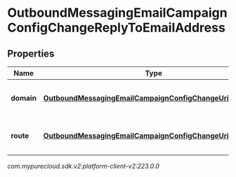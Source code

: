 # OutboundMessagingEmailCampaignConfigChangeReplyToEmailAddress


## Properties

| Name | Type | Description | Notes |
| ------------ | ------------- | ------------- | ------------- |
| **domain** | [**OutboundMessagingEmailCampaignConfigChangeUriReference**](OutboundMessagingEmailCampaignConfigChangeUriReference) | A UriReference for a resource |  [optional] |
| **route** | [**OutboundMessagingEmailCampaignConfigChangeUriReference**](OutboundMessagingEmailCampaignConfigChangeUriReference) | A UriReference for a resource |  [optional] |




_com.mypurecloud.sdk.v2:platform-client-v2:223.0.0_
